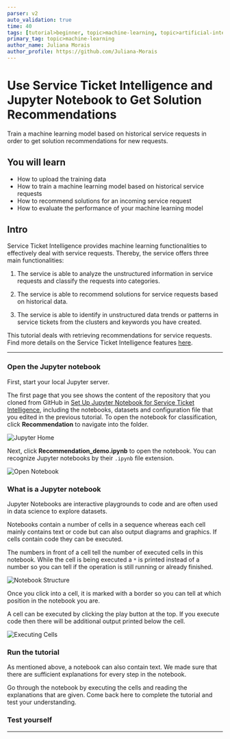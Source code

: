 ```yaml
---
parser: v2
auto_validation: true
time: 40
tags: [tutorial>beginner, topic>machine-learning, topic>artificial-intelligence, topic>cloud, software-product>sap-business-technology-platform, software-product>sap-ai-services, software-product>service-ticket-intelligence, tutorial>free-tier]
primary_tag: topic>machine-learning
author_name: Juliana Morais
author_profile: https://github.com/Juliana-Morais
---
```


# Use Service Ticket Intelligence and Jupyter Notebook to Get Solution Recommendations
<!-- description --> Train a machine learning model based on historical service requests in order to get solution recommendations for new requests.

## You will learn
  - How to upload the training data
  - How to train a machine learning model based on historical service requests
  - How to recommend solutions for an incoming service request
  - How to evaluate the performance of your machine learning model

## Intro
Service Ticket Intelligence provides machine learning functionalities to effectively deal with service requests. Thereby, the service offers three main functionalities:

1. The service is able to analyze the unstructured information in service requests and classify the requests into categories.

2. The service is able to recommend solutions for service requests based on historical data.

3. The service is able to identify in unstructured data trends or patterns in service tickets from the clusters and keywords you have created.

This tutorial deals with retrieving recommendations for service requests. Find more details on the Service Ticket Intelligence features [here](https://help.sap.com/docs/SERVICE_TICKET_INTELLIGENCE/934ccff77ddb4fa2bf268a0085984db0/2f0e49ac91c24d54acb694d967e0cfc0.html).

---

### Open the Jupyter notebook


First, start your local Jupyter server.

The first page that you see shows the content of the repository that you cloned from GitHub in [Set Up Jupyter Notebook for Service Ticket Intelligence](cp-aibus-sti-jupyter-setup), including the notebooks, datasets and configuration file that you edited in the previous tutorial. To open the notebook for classification, click **Recommendation** to navigate into the folder.

![Jupyter Home](jupyter-home.png)

Next, click **Recommendation_demo.ipynb** to open the notebook. You can recognize Jupyter notebooks by their `.ipynb` file extension.

![Open Notebook](open-notebook.png)


### What is a Jupyter notebook


Jupyter Notebooks are interactive playgrounds to code and are often used in data science to explore datasets.

Notebooks contain a number of cells in a sequence whereas each cell mainly contains text or code but can also output diagrams and graphics. If cells contain code they can be executed.

The numbers in front of a cell tell the number of executed cells in this notebook. While the cell is being executed a `*` is printed instead of a number so you can tell if the operation is still running or already finished.

![Notebook Structure](notebook-structure.png)

Once you click into a cell, it is marked with a border so you can tell at which position in the notebook you are.

A cell can be executed by clicking the play button at the top. If you execute code then there will be additional output printed below the cell.

![Executing Cells](executing-cells.png)



### Run the tutorial


As mentioned above, a notebook can also contain text. We made sure that there are sufficient explanations for every step in the notebook.

Go through the notebook by executing the cells and reading the explanations that are given. Come back here to complete the tutorial and test your understanding.



### Test yourself




---
